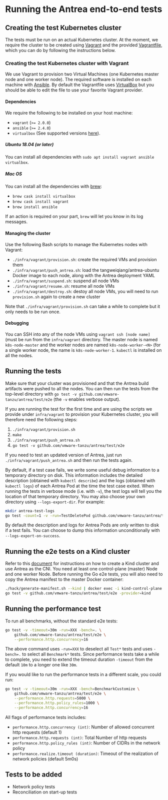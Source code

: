 # Running the Antrea end-to-end tests

## Creating the test Kubernetes cluster

The tests must be run on an actual Kubernetes cluster. At the moment, we require
the cluster to be created using [Vagrant](https://www.vagrantup.com/) and the
provided [Vagrantfile](infra/vagrant/Vagrantfile), which you can do by following
the instructions below.

### Creating the test Kubernetes cluster with Vagrant

We use Vagrant to provision two Virtual Machines (one Kubernetes master node and
one worker node). The required software is installed on each machine with
[Ansible](https://www.ansible.com/). By default the Vagrantfile uses
[VirtualBox](https://www.virtualbox.org/) but you should be able to edit the
file to use your favorite Vagrant provider.

#### Dependencies

We require the following to be installed on your host machine:

 * `vagrant` (`>= 2.0.0`)
 * `ansible` (`>= 2.4.0`)
 * `virtualbox` (See supported versions
   [here](https://www.vagrantup.com/docs/virtualbox/)).

##### Ubuntu 18.04 (or later)

You can install all dependencies with `sudo apt install vagrant ansible
virtualbox`.

##### Mac OS

You can install all the dependencies with [brew](https://brew.sh/):

 * `brew cask install virtualbox`
 * `brew cask install vagrant`
 * `brew install ansible`

If an action is required on your part, `brew` will let you know in its log
messages.

#### Managing the cluster

Use the following Bash scripts to manage the Kubernetes nodes with Vagrant:

 * `./infra/vagrant/provision.sh`: create the required VMs and provision them
 * `./infra/vagrant/push_antrea.sh`: load the tangweiqiang/antrea-ubuntu Docker image
   to each node, along with the Antrea deployment YAML
 * `./infra/vagrant/suspend.sh`: suspend all node VMs
 * `./infra/vagrant/resume.sh`: resume all node VMs
 * `./infra/vagrant/destroy.sh`: destoy all node VMs, you will need to run
   `provision.sh` again to create a new cluster

Note that `./infra/vagrant/provision.sh` can take a while to complete but it
only needs to be run once.

#### Debugging

You can SSH into any of the node VMs using `vagrant ssh [node name]` (must be
run from the `infra/vagrant` directory. The master node is named
`k8s-node-master` and the worker nodes are named `k8s-node-worker-<N>` (for a
single worker node, the name is `k8s-node-worker-1`. `kubectl` is installed on
all the nodes.

## Running the tests

Make sure that your cluster was provisioned and that the Antrea build artifacts
were pushed to all the nodes. You can then run the tests from the top-level
directory with `go test -v github.com/vmware-tanzu/antrea/test/e2e` (the `-v` enables verbose output).

If you are running the test for the first time and are using the scripts we
provide under `infra/vagrant` to provision your Kubernetes cluster, you will
therefore need the following steps:

1. `./infra/vagrant/provision.sh`
2. `make`
3. `./infra/vagrant/push_antrea.sh`
4. `go test -v github.com/vmware-tanzu/antrea/test/e2e`

If you need to test an updated version of Antrea, just run
`./infra/vagrant/push_antrea.sh` and then run the tests again.

By default, if a test case fails, we write some useful debug information to a
temporary directory on disk. This information includes the detailed description
(obtained with `kubectl describe`) and the logs (obtained with `kubectl logs`)
of each Antrea Pod at the time the test case exited. When running the tests in
verbose mode (i.e. with `-v`), the test logs will tell you the location of that
temporary directory. You may also choose your own directory using
`--logs-export-dir`. For example:

```bash
mkdir antrea-test-logs
go test -count=1 -v -run=TestDeletePod github.com/vmware-tanzu/antrea/test/e2e --logs-export-dir `pwd`/antrea-test-logs
```

By default the description and logs for Antrea Pods are only written to disk if a
test fails. You can choose to dump this information unconditionally with
`--logs-export-on-success`.

## Running the e2e tests on a Kind cluster

Refer to this [document](/docs/kind.md) for instructions on how to create a
Kind cluster and use Antrea as the CNI. You need at least one control-plane
(master) Node and one worker Node. Before running the Go e2e tests, you will
also need to copy the Antrea manifest to the master Docker container:

```bash
./hack/generate-manifest.sh --kind | docker exec -i kind-control-plane dd of=/root/antrea.yml
go test -v github.com/vmware-tanzu/antrea/test/e2e -provider=kind
```

## Running the performance test
To run all benchmarks, without the standard e2e tests:
```bash
go test -v -timeout=30m -run=XXX -bench=. \
    github.com/vmware-tanzu/antrea/test/e2e \
    --performance.http.concurrency=16
```
The above command uses `-run=XXX` to deselect all `Test*` tests and uses `-bench=.` to select
all `Benchmark*` tests. Since performance tests take a while to complete, you need to extend
the timeout duration `-timeout` from the default `10m` to a longer one like `30m`.

If you would like to run the performance tests in a different scale, you could run:
```bash
go test -v -timeout=30m -run=XXX -bench=BenchmarkCustomize \
    github.com/vmware-tanzu/antrea/test/e2e \
    --performance.http.requests=5000 \
    --performance.http.policy_rules=1000 \
    --performance.http.concurrency=16
```

All flags of performance tests includes:
- `performance.http.concurrency (int)`: Number of allowed concurrent http requests (default 1)
- `performance.http.requests (int)`: Total Number of http requests
- `performance.http.policy_rules (int)`: Number of CIDRs in the network policy
- `performance.realize.timeout (duration)`: Timeout of the realization of network policies (default 5m0s)

## Tests to be added

 * Network policy tests
 * Reconciliation on start-up tests
